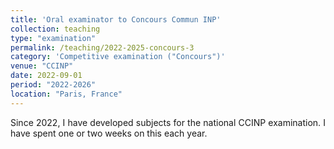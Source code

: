 ```yaml
---
title: 'Oral examinator to Concours Commun INP'
collection: teaching
type: "examination"
permalink: /teaching/2022-2025-concours-3
category: 'Competitive examination ("Concours")'
venue: "CCINP"
date: 2022-09-01
period: "2022-2026"
location: "Paris, France"
---
```


<div style="text-align: justify">
Since 2022, I have developed subjects for the national CCINP examination. I have spent one or two weeks on this each year.
</div>
